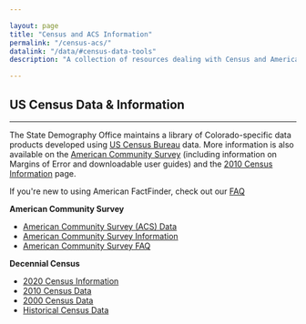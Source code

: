 ```yaml
---

layout: page
title: "Census and ACS Information"
permalink: "/census-acs/"
datalink: "/data/#census-data-tools"
description: "A collection of resources dealing with Census and American Community Survey data."

---
```


## US Census Data & Information

- - -

The State Demography Office maintains a library of Colorado-specific data products developed using [US Census Bureau](http://www.census.gov/) data. More information is also available on the [American Community Survey](/census-acs/american-community-survey-information#american-community-survey-information) (including information on Margins of Error and downloadable user guides) and the [2010 Census Information](/census-acs/2010-census-information#census-information-2010) page.

If you\'re new to using American FactFinder, check out our [FAQ](/census-acs/census-data-aff-faq#american-fact-finder---frequently-asked-questions)

**American Community Survey**

- [American Community Survey (ACS) Data](/census-acs/merican_ommunity_survey_data)
- [American Community Survey Information](/census-acs/american-community-survey-information#american-community-survey-information)
- [American Community Survey FAQ](/census-acs/american-community-survey-frequently-asked-questions#american-community-survey---frequently-asked-questions)


**Decennial Census**

- [2020 Census Information](https://demography.dola.colorado.gov/census_2020/)
- [2010 Census Data](/census-acs/2010-census-data#census-data-for-colorado-2010)
- [2000 Census Data](/census-acs/2000-census-data#census-data-2000)
- [Historical Census Data](https://nhgis.org) 
